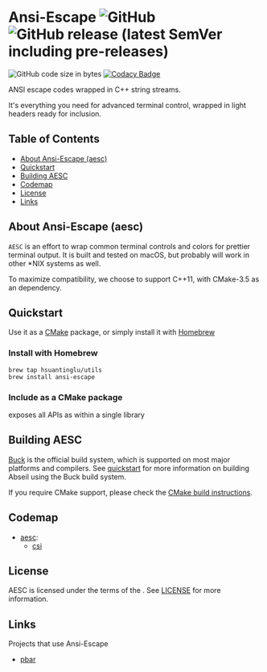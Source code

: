# Ansi-Escape  ![GitHub](https://img.shields.io/github/license/hsuantinglu/ansi-escape) ![GitHub release (latest SemVer including pre-releases)](https://img.shields.io/github/v/release/HsuanTingLu/ansi-escape?include_prereleases)
![GitHub code size in bytes](https://img.shields.io/github/languages/code-size/HsuanTingLu/ansi-escape)
[![Codacy Badge](https://api.codacy.com/project/badge/Grade/18170c1dd8f746328ac668d5fdfbb5c2)](https://www.codacy.com/manual/HsuanTingLu/ansi-escape?utm_source=github.com&amp;utm_medium=referral&amp;utm_content=HsuanTingLu/ansi-escape&amp;utm_campaign=Badge_Grade)

ANSI escape codes wrapped in C++ string streams.

It's everything you need for advanced terminal control, wrapped in light headers ready for inclusion.

## Table of Contents

- [About Ansi-Escape \(aesc\)](#about)
- [Quickstart](#quickstart)
- [Building AESC](#build)
- [Codemap](#codemap)
- [License](#license)
- [Links](#links)

<a name="about"></a>
## About Ansi-Escape \(aesc\)
`AESC` is an effort to wrap common terminal controls and colors for prettier terminal output.
It is built and tested on macOS, but probably will work in other \*NIX systems as well.

To maximize compatibility, we choose to support C++11, with CMake-3.5 as an dependency.

<a name="quickstart"></a>
## Quickstart

Use it as a [CMake](https://cmake.org) package, or simply install it with [Homebrew](https://brew.sh)

### Install with Homebrew

```Shell
brew tap hsuantinglu/utils
brew install ansi-escape
```

### Include as a CMake package

exposes all APIs as within a single library

<a name="build"></a>
## Building AESC
[Buck](https://buck.build) is the official build system, which is supported on most major platforms and compilers. See [quickstart](#quickstart) for more information on building Abseil using the Buck build system.

If you require CMake support, please check the [CMake build instructions](CMake/README.md).

<a name="codemap"></a>
## Codemap

- [aesc](aesc/README.md):
    - [csi](aesc/csi.hpp)

<a name="license"></a>
## License
AESC is licensed under the terms of the . See [LICENSE](LICENSE) for more information.

<a name="links"></a>
## Links
Projects that use Ansi-Escape
- [pbar](https://github.com/HsuanTingLu/pbar)
